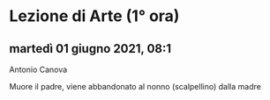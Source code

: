


# Lezione di Arte (1° ora)

## martedì 01 giugno 2021, 08:1


Antonio Canova

Muore il padre, viene abbandonato al nonno (scalpellino) dalla madre
<!--stackedit_data:
eyJoaXN0b3J5IjpbLTIwNDQ5NTYxNV19
-->